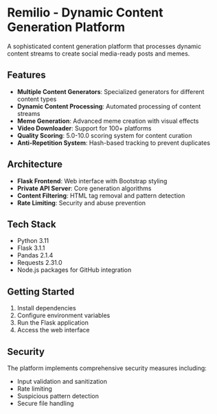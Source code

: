 # Remilio - Dynamic Content Generation Platform

A sophisticated content generation platform that processes dynamic content streams to create social media-ready posts and memes.

## Features

- **Multiple Content Generators**: Specialized generators for different content types
- **Dynamic Content Processing**: Automated processing of content streams  
- **Meme Generation**: Advanced meme creation with visual effects
- **Video Downloader**: Support for 100+ platforms
- **Quality Scoring**: 5.0-10.0 scoring system for content curation
- **Anti-Repetition System**: Hash-based tracking to prevent duplicates

## Architecture

- **Flask Frontend**: Web interface with Bootstrap styling
- **Private API Server**: Core generation algorithms
- **Content Filtering**: HTML tag removal and pattern detection
- **Rate Limiting**: Security and abuse prevention

## Tech Stack

- Python 3.11
- Flask 3.1.1
- Pandas 2.1.4
- Requests 2.31.0
- Node.js packages for GitHub integration

## Getting Started

1. Install dependencies
2. Configure environment variables
3. Run the Flask application
4. Access the web interface

## Security

The platform implements comprehensive security measures including:
- Input validation and sanitization
- Rate limiting
- Suspicious pattern detection
- Secure file handling
